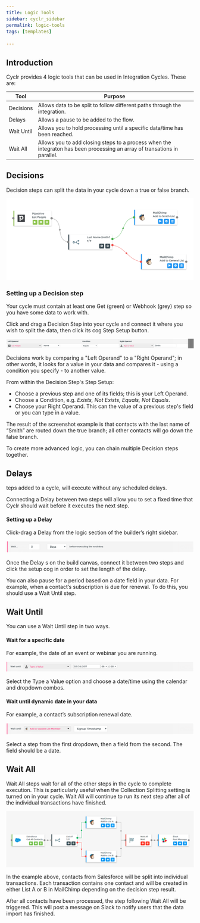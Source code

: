 ```yaml
---
title: Logic Tools
sidebar: cyclr_sidebar
permalink: logic-tools
tags: [templates]

---
```


## Introduction

Cyclr provides 4 logic tools that can be used in Integration Cycles.  These are:

| Tool | Purpose |
| --- | --- |
| Decisions | Allows data to be split to follow different paths through the integration. |
| Delays | Allows a pause to be added to the flow. |
| Wait Until | Allows you to hold processing until a specific data/time has been reached. |
| Wait All | Allows you to add closing steps to a process when the integraton has been processing an array of transations in parallel. |

## Decisions

Decision steps can split the data in your cycle down a true or false branch.

![](./images/decision-example.png)

### Setting up a Decision step

Your cycle must contain at least one Get (green) or Webhook (grey) step so you have some data to work with.

Click and drag a Decision Step into your cycle and connect it where you wish to split the data, then click its cog Step Setup button.

![](./images/decision.png)

Decisions work by comparing a "Left Operand" to a "Right Operand"; in other words, it looks for a value in your data and compares it - using a condition you specify - to another value.

From within the Decision Step's Step Setup:

*   Choose a previous step and one of its fields; this is your Left Operand.
*   Choose a Condition, e.g. _Exists, Not Exists, Equals, Not Equals_.
*   Choose your Right Operand. This can the value of a previous step's field or you can type in a value.

The result of the screenshot example is that contacts with the last name of “Smith” are routed down the true branch; all other contacts will go down the false branch.

To create more advanced logic, you can chain multiple Decision steps together.

## Delays

teps added to a cycle, will execute without any scheduled delays.

Connecting a Delay between two steps will allow you to set a fixed time that Cyclr should wait before it executes the next step.

#### Setting up a Delay

Click-drag a Delay from the logic section of the builder’s right sidebar.

![](./images/delay.png)

Once the Delay s on the build canvas, connect it between two steps and click the setup cog in order to set the length of the delay.

You can also pause for a period based on a date field in your data. For example, when a contact’s subscription is due for renewal. To do this, you should use a Wait Until step.

## Wait Until

You can use a Wait Until step in two ways.

#### Wait for a specific date

For example, the date of an event or webinar you are running.

![](./images/wait-until-fixed-date.png)

Select the Type a Value option and choose a date/time using the calendar and dropdown combos.

#### Wait until dynamic date in your data

For example, a contact’s subscription renewal date.

![](./images/wait-until-dynamic-date.png)

Select a step from the first dropdown, then a field from the second. The field should be a date.

## Wait All

Wait All steps wait for all of the other steps in the cycle to complete execution. This is particularly useful when the Collection Splitting setting is turned on in your cycle. Wait All will continue to run its next step after all of the individual transactions have finished.

![](./images/wait-all-example.png)

In the example above, contacts from Salesforce will be split into individual transactions. Each transaction contains one contact and will be created in either List A or B in MailChimp depending on the decision step result.

After all contacts have been processed, the step following Wait All will be triggered. This will post a message on Slack to notify users that the data import has finished.
